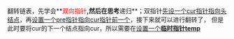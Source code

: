 翻转链表，先学会**<font color='red'>双向指针</font>**,然后在思考**递归**；双指针<u>先设一个cur指针指向头结点</u>，再<u>设置一个pre指针指向cur指针前一个</u>，接下来就可以进行翻转了，
但是此时要将cur的下一个结点指向cur，所以需要在<u>设置一个**临时指针temp**</u>



